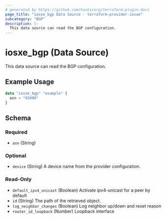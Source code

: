 ```yaml
---
# generated by https://github.com/hashicorp/terraform-plugin-docs
page_title: "iosxe_bgp Data Source - terraform-provider-iosxe"
subcategory: "BGP"
description: |-
  This data source can read the BGP configuration.
---
```


# iosxe_bgp (Data Source)

This data source can read the BGP configuration.

## Example Usage

```terraform
data "iosxe_bgp" "example" {
  asn = "65000"
}
```

<!-- schema generated by tfplugindocs -->
## Schema

### Required

- `asn` (String)

### Optional

- `device` (String) A device name from the provider configuration.

### Read-Only

- `default_ipv4_unicast` (Boolean) Activate ipv4-unicast for a peer by default
- `id` (String) The path of the retrieved object.
- `log_neighbor_changes` (Boolean) Log neighbor up/down and reset reason
- `router_id_loopback` (Number) Loopback interface
